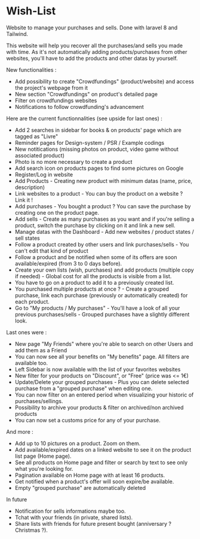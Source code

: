 # Wish-List
Website to manage your purchases and sells.
Done with laravel 8 and Tailwind.

This website will help you recover all the purchases/and sells you made with time.
As it's not automatically adding products/purchases from other websites, you'll have to add the products and other datas by yourself.

New functionalities :
- Add possibility to create "Crowdfundings" (product/website) and access the project's webpage from it
- New section "Crowdfundings" on product's detailed page
- Filter on crowdfundings websites
- Notifications to follow crowdfunding's advancement

Here are the current functionnalities (see upside for last ones) :
- Add 2 searches in sidebar for books & on products' page which are tagged as "Livre"
- Reminder pages for Design-system / PSR / Example codings
- New notitications (missing photos on product, video game without associated product)
- Photo is no more necessary to create a product
- Add search icon on products pages to find some pictures on Google
- Register/Log in website
- Add Products - Creating new product with minimum datas (name, price, description)
- Link websites to a product - You can buy the product on a website ? Link it !
- Add purchases - You bought a product ? You can save the purchase by creating one on the product page.
- Add sells - Create as many purchases as you want and if you're selling a product, switch the purchase by clicking on it and link a new sell.
- Manage datas with the Dashboard - Add new websites / product states / sell states
- Follow a product created by other users and link purchases/sells - You can't edit that kind of product
- Follow a product and be notified when some of its offers are soon available/expired (from 3 to 0 days before).
- Create your own lists (wish, purchases) and add products (multiple copy if needed) - Global cost for all the products is visible from a list.
- You have to go on a product to add it to a previously created list.
- You purchased multiple products at once ? - Create a grouped purchase, link each purchase (previously or automatically created) for each product.
- Go to "My products / My purchases" - You'll have a look of all your previous purchases/sells - Grouped purchases have a slightly different look.

Last ones were : 
- New page "My Friends" where you're able to search on other Users and add them as a Friend
- You can now see all your benefits on "My benefits" page. All filters are available too.
- Left Sidebar is now available with the list of your favorites websites
- New filter for your products on "Discount", or "Free" (price was <= 1€)
- Update/Delete your grouped purchases - Plus you can delete selected purchase from a "grouped purchase" when editing one.
- You can now filter on an entered period when visualizing your historic of purchases/sellings.
- Possibility to archive your products & filter on archived/non archived products
- You can now set a customs price for any of your purchase.

And more :
- Add up to 10 pictures on a product. Zoom on them.
- Add available/expired dates on a linked website to see it on the product list page (Home page).
- See all products on Home page and filter or search by text to see only what you're looking for.
- Pagination available on Home page with at least 16 products.
- Get notified when a product's offer will soon expire/be available.
- Empty "grouped purchase" are automatically deleted

In future
- Notification for sells informations maybe too.
- Tchat with your friends (in private, shared lists).
- Share lists with friends for future present bought (anniversary ? Christmas ?).

